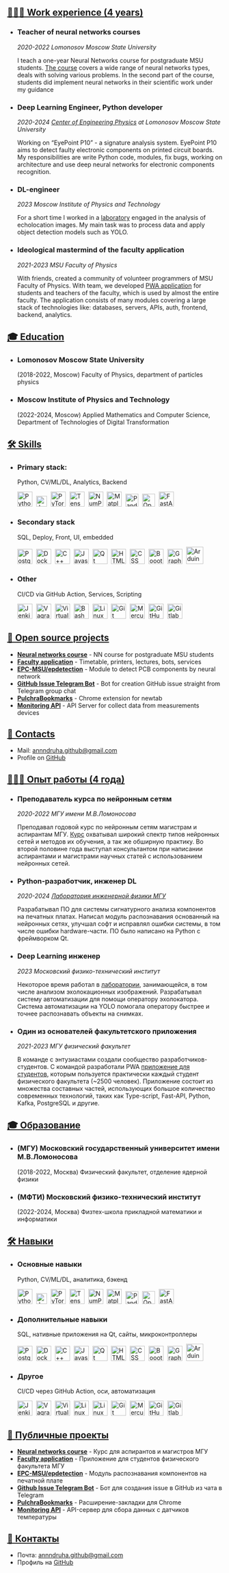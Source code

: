 <section id="content">
<div markdown="1">

# <a id="works" href="#works">👨🏻‍💻 Work experience (4 years)</a>

* ### Teacher of neural networks courses

    *2020-2022 Lomonosov Moscow State University*

    I teach a one-year Neural Networks course for postgraduate MSU students. [The course](https://msu.ai) covers a wide range of neural networks types, deals with solving various problems. In the second part of the course, students did implement neural networks in their scientific work under my guidance

* ### Deep Learning Engineer, Python developer

    *2020-2024 [Center of Engineering Physics](https://engineering.phys.msu.ru/ru/) at Lomonosov Moscow State University*

    Working on “EyePoint P10” - a signature analysis system. EyePoint P10 aims to detect faulty electronic components on printed circuit boards. My responsibilities are write Python code, modules, fix bugs, working on architecture and use deep neural networks for electronic components recognition.

* ### DL-engineer

    *2023 Moscow Institute of Physics and Technology*

    For a short time I worked in a [laboratory](https://mipt.ru/rse) engaged in the analysis of echolocation images. My main task was to process data and apply object detection models such as YOLO.

* ### Ideological mastermind of the faculty application

    *2021-2023 MSU Faculty of Physics*

    With friends, created a community of volunteer programmers of MSU Faculty of Physics. With team, we developed [PWA application](https://app.profcomff.com/apps) for students and teachers of the faculty, which is used by almost the entire faculty. The application consists of many modules covering a large stack of technologies like: databases, servers, APIs, auth, frontend, backend, analytics.

# <a id="education" href="#education">🎓 Education</a>

* ### Lomonosov Moscow State University
    (2018-2022, Moscow) Faculty of Physics, department of particles physics

* ### Moscow Institute of Physics and Technology
    (2022-2024, Moscow) Applied Mathematics and Computer Science, Department of Technologies of Digital Transformation

# <a id="skills" href="#skills">🛠️ Skills</a>

* ### Primary stack: 
    Python, CV/ML/DL, Analytics, Backend
    <p align="left">
      <img src="assets/icons/python.svg" width=35px style="padding-right:5px;" draggable="false" title="Python">
      <img src="assets/icons/jupyter.svg" width=25px style="padding-right:5px;" draggable="false" title="Jupyter Notebook">
      <img src="assets/icons/pytorch.svg" width=35px style="padding-right:5px;" draggable="false" title="PyTorch">
      <img src="assets/icons/tensorflow.svg" width=35px style="padding-right:5px;" draggable="false" title="TensorFlow">
      <img src="assets/icons/numpy-icon.svg" width=35px style="padding-right:5px;" draggable="false" title="NumPy">
      <img src="assets/icons/matplotlib.svg" width=35px style="padding-right:5px;" draggable="false" title="Matplotlib">
      <img src="assets/icons/pandas-icon.svg" width=30px style="padding-right:5px;" draggable="false" title="Pandas">
      <img src="assets/icons/opencv.svg" width=30px style="padding-right:5px;" draggable="false" title="OpenCV">
      <img src="assets/icons/fastapi.svg" width=35px style="padding-right:5px;" draggable="false" title="FastAPI">
    </p>

* ### Secondary stack
    SQL, Deploy, Front, UI, embedded
    <p align="left">
      <img src="assets/icons/postgresql.svg" width=35px style="padding-right:5px;" draggable="false" title="PostgreSQL">
      <img src="assets/icons/docker-icon.svg" width=35px style="padding-right:5px;" draggable="false" title="Docker">
      <img src="assets/icons/c-plusplus.svg" width=35px style="padding-right:5px;" draggable="false" title="C++">
      <img src="assets/icons/javascript.svg" width=35px style="padding-right:5px;" draggable="false" title="Javascript">    
      <img src="assets/icons/qt.svg" width=35px style="padding-right:5px;" draggable="false" title="Qt">
      <img src="assets/icons/html-5.svg" width=35px style="padding-right:5px;" draggable="false" title="HTML">
      <img src="assets/icons/css-3.svg" width=35px style="padding-right:5px;" draggable="false" title="CSS">
      <img src="assets/icons/bootstrap.svg" width=35px style="padding-right:5px;" draggable="false" title="Boootstrap">
      <img src="assets/icons/graphql.svg" width=35px style="padding-right:5px;" draggable="false" title="GraphQL">
      <img src="assets/icons/arduino.svg" width=40px style="padding-right:5px;" draggable="false" title="Arduino">
  </p>


* ### Other
    CI/CD via GitHub Action, Services, Scripting
    <p align="left">
      <img src="assets/icons/jenkins.svg" width=35px style="padding-right:5px;" draggable="false" title="Jenkins">
      <img src="assets/icons/vagrant.svg" width=35px style="padding-right:5px;" draggable="false" title="Vagrant">
      <img src="assets/icons/virtualbox.svg" width=35px style="padding-right:5px;" draggable="false" title="Virtualbox">
      <img src="assets/icons/linux-tux.svg" width=35px style="padding-right:5px;" draggable="false" title="Bash">
      <img src="assets/icons/bash.svg" width=35px style="padding-right:5px;" draggable="false" title="Linux">
      <img src="assets/icons/git-icon.svg" width=35px style="padding-right:5px;" draggable="false" title="Git">
      <img src="assets/icons/mercurial.svg" width=35px style="padding-right:5px;" draggable="false" title="Mercurial">
      <img src="assets/icons/github-icon.svg" width=35px style="padding-right:5px;" draggable="false" title="GitHub">
      <img src="assets/icons/gitlab.svg" width=35px style="padding-right:5px;" draggable="false" title="Gitlab">
    </p>


# <a id="projects" href="#projects">🧩 Open source projects </a>
* **[Neural networks course](https://github.com/EPC-MSU/EduNet-lectures)** - NN course for postgraduate MSU students
* **[Faculty application](https://github.com/profcomff)** - Timetable, printers, lectures, bots, services
* **[EPC-MSU/epdetection](https://github.com/EPC-MSU/epdetection)** - Module to detect PCB components by neural network
* **[GitHub Issue Telegram Bot](https://github.com/annndruha/issue-github-telegram-bot)** - Bot for creation GitHub issue straight from Telegram group chat
* **[PulchraBookmarks](https://chrome.google.com/webstore/detail/pulchra-bookmarks/pknkgclggganidoalifaagfjikhcdolb)** - Chrome extension for newtab
* **[Monitoring API](https://github.com/SmartThinksDIY/DHT11-api)** - API Server for collect data from measurements devices

# <a id="contacts" href="#contacts">📧 Contacts</a>
* Mail: [annndruha.github@gmail.com](mailto:annndruha.github@gmail.com)
* Profile on [GitHub](https://github.com/annndruha)

</div>
</section>
<section id="second_content">
<div markdown="1">

# <a id="works_ru" href="#works_ru">👨🏻‍💻 Опыт работы (4 года)</a>

* ### Преподаватель курса по нейронным сетям

    *2020-2022 МГУ имени М.В.Ломоносова*

    Преподавал годовой курс по нейронным сетям магистрам и аспирантам МГУ. [Курс](https://msu.ai) охватывал широкий спектр типов нейронных сетей и методов их обучения, а так же обширную практику. Во второй половине года выступал консультантом при написании аспирантами и магистрами научных статей с использованием нейронных сетей.

* ### Python-разработчик, инженер DL

    *2020-2024 [Лаборатория инженерной физики МГУ](https://engineering.phys.msu.ru/ru/)*

    Разрабатывал ПО для системы сигнатурного анализа компонентов на печатных платах. Написал модуль распознавания основанный на нейронных сетях, улучшал софт и исправлял ошибки системы, в том числе ошибки hardware-части. ПО было написано на Python с фреймворком Qt.

* ### Deep Learning инженер

    *2023 Московский физико-технический институт*
  
    Некоторое время работал в [лаборатории](https://mipt.ru/rse), занимающейся, в том числе анализом эхолокационных изображений. Разрабатывал систему автоматизации для помощи оператору эхолокатора. Система автоматизации на YOLO помогала оператору быстрее и точнее распознавать объекты на снимках.

* ### Один из основателей факультетского приложения

    *2021-2023 МГУ физический факультет*

    В команде с энтузиастами создали сообщество разработчиков-студентов. С командой разработали PWA [приложение для студентов](https://app.profcomff.com/apps), которым пользуется практически каждый студент физического факультета (~2500 человек). Приложение состоит из множества составных частей, использующих большое количество современных технологий, таких как Type-script, Fast-API, Python, Kafka, PostgreSQL и другие.

# <a id="education_ru" href="#education_ru">🎓 Образование</a>

* ### (МГУ) Московский государственный университет имени М.В.Ломоносова
    (2018-2022, Москва) Физический факультет, отделение ядерной физики

* ### (МФТИ) Московский физико-технический институт
    (2022-2024, Москва) Физтех-школа прикладной математики и информатики

# <a id="skills_ru" href="#skills_ru">🛠️ Навыки</a>

* ### Основные навыки
    Python, CV/ML/DL, аналитика, бэкенд
    <p align="left">
      <img src="assets/icons/python.svg" width=35px style="padding-right:5px;" draggable="false" title="Python">
      <img src="assets/icons/jupyter.svg" width=25px style="padding-right:5px;" draggable="false" title="Jupyter Notebook">
      <img src="assets/icons/pytorch.svg" width=35px style="padding-right:5px;" draggable="false" title="PyTorch">
      <img src="assets/icons/tensorflow.svg" width=35px style="padding-right:5px;" draggable="false" title="TensorFlow">
      <img src="assets/icons/numpy-icon.svg" width=35px style="padding-right:5px;" draggable="false" title="NumPy">
      <img src="assets/icons/matplotlib.svg" width=35px style="padding-right:5px;" draggable="false" title="Matplotlib">
      <img src="assets/icons/pandas-icon.svg" width=30px style="padding-right:5px;" draggable="false" title="Pandas">
      <img src="assets/icons/opencv.svg" width=30px style="padding-right:5px;" draggable="false" title="OpenCV">
      <img src="assets/icons/fastapi.svg" width=35px style="padding-right:5px;" draggable="false" title="FastAPI">
    </p>

* ### Дополнительные навыки
    SQL, нативные приложения на Qt, сайты, микроконтроллеры
    <p align="left">
      <img src="assets/icons/postgresql.svg" width=35px style="padding-right:5px;" draggable="false" title="PostgreSQL">
      <img src="assets/icons/docker-icon.svg" width=35px style="padding-right:5px;" draggable="false" title="Docker">
      <img src="assets/icons/c-plusplus.svg" width=35px style="padding-right:5px;" draggable="false" title="C++">
      <img src="assets/icons/javascript.svg" width=35px style="padding-right:5px;" draggable="false" title="Javascript">    
      <img src="assets/icons/qt.svg" width=35px style="padding-right:5px;" draggable="false" title="Qt">
      <img src="assets/icons/html-5.svg" width=35px style="padding-right:5px;" draggable="false" title="HTML">
      <img src="assets/icons/css-3.svg" width=35px style="padding-right:5px;" draggable="false" title="CSS">
      <img src="assets/icons/bootstrap.svg" width=35px style="padding-right:5px;" draggable="false" title="Boootstrap">
      <img src="assets/icons/graphql.svg" width=35px style="padding-right:5px;" draggable="false" title="GraphQL">
      <img src="assets/icons/arduino.svg" width=40px style="padding-right:5px;" draggable="false" title="Arduino">
  </p>


* ### Другое
    CI/CD через GitHub Action, оси, автоматизация
    <p align="left">
      <img src="assets/icons/jenkins.svg" width=35px style="padding-right:5px;" draggable="false" title="Jenkins">
      <img src="assets/icons/vagrant.svg" width=35px style="padding-right:5px;" draggable="false" title="Vagrant">
      <img src="assets/icons/virtualbox.svg" width=35px style="padding-right:5px;" draggable="false" title="Virtualbox">
      <img src="assets/icons/linux-tux.svg" width=35px style="padding-right:5px;" draggable="false" title="Linux">
      <img src="assets/icons/bash.svg" width=35px style="padding-right:5px;" draggable="false" title="Linux">
      <img src="assets/icons/git-icon.svg" width=35px style="padding-right:5px;" draggable="false" title="Git">
      <img src="assets/icons/mercurial.svg" width=35px style="padding-right:5px;" draggable="false" title="Mercurial">
      <img src="assets/icons/github-icon.svg" width=35px style="padding-right:5px;" draggable="false" title="GitHub">
      <img src="assets/icons/gitlab.svg" width=35px style="padding-right:5px;" draggable="false" title="Gitlab">
    </p>


# <a id="projects_ru" href="#projects_ru">🧩 Публичные проекты </a>
* **[Neural networks course](https://github.com/EPC-MSU/EduNet-lectures)** - Курс для аспирантов и магистров МГУ
* **[Faculty application](https://github.com/profcomff)** - Приложение для студентов физического факультета МГУ
* **[EPC-MSU/epdetection](https://github.com/EPC-MSU/epdetection)** - Модуль распознавания компонентов на печатной плате
* **[Github Issue Telegram Bot](https://github.com/annndruha/issue-github-telegram-bot)** - Бот для создания issue в GitHub из чата в Telegram
* **[PulchraBookmarks](https://chrome.google.com/webstore/detail/pulchra-bookmarks/pknkgclggganidoalifaagfjikhcdolb)** - Расширение-закладки для Chrome
* **[Monitoring API](https://github.com/SmartThinksDIY/DHT11-api)** - API-сервер для сбора данных с датчиков температуры

# <a id="contacts_ru" href="#contacts_ru">📧 Контакты</a>
* Почта: [annndruha.github@gmail.com](mailto:annndruha.github@gmail.com)
* Профиль на [GitHub](https://github.com/annndruha)

</div>
</section>
